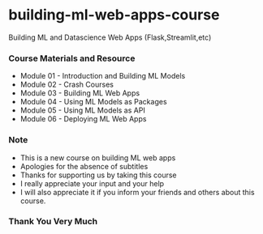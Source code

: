 # building-ml-web-apps-course
Building ML and Datascience Web Apps (Flask,Streamlit,etc)

### Course Materials and Resource
+ Module 01 - Introduction and Building ML Models
+ Module 02 - Crash Courses
+ Module 03 - Building ML Web Apps
+ Module 04 - Using ML Models as Packages
+ Module 05 - Using ML Models as API
+ Module 06 - Deploying ML Web Apps

### Note
+ This is a new course on building ML web apps
+ Apologies for the absence of subtitles
+ Thanks for supporting us by taking this course
+ I really appreciate your input and your help
+ I will also appreciate it if you inform your friends and others about this course. 
### Thank You Very Much
